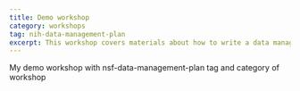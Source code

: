 ```yaml
---
title: Demo workshop
category: workshops
tag: nih-data-management-plan
excerpt: This workshop covers materials about how to write a data management plan for an NSF grant
---
```


My demo workshop with nsf-data-management-plan tag and category of workshop